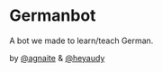 # Germanbot

A bot we made to learn/teach German.

by [@agnaite](http://twitter.com/agnaite) & [@heyaudy](http://twitter.com/heyaudy)